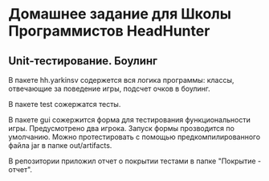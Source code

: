 # Домашнее задание для Школы Программистов HeadHunter

## Unit-тестирование. Боулинг

В пакете hh.yarkinsv содержется вся логика программы: классы, отвечающие за поведение игры, подсчет очков в боулинг.

В пакете test сожержатся тесты.

В пакете gui сожержится форма для тестирования функциональности игры. Предусмотрено два игрока. Запуск формы прозводится по умолчанию.
Можно протестировать с помощью предкомпилированного файла jar в папке out/artifacts.

В репозитории приложил отчет о покрытии тестами в папке "Покрытие - отчет".
